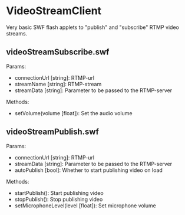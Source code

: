 VideoStreamClient
=================

Very basic SWF flash applets to "publish" and "subscribe" RTMP video streams.

videoStreamSubscribe.swf
------------------------
Params:
- connectionUrl [string]: RTMP-url
- streamName [string]: RTMP-stream
- streamData [string]: Parameter to be passed to the RTMP-server 

Methods:
- setVolume(volume [float]): Set the audio volume

videoStreamPublish.swf
----------------------
Params:
- connectionUrl [string]: RTMP-url
- streamData [string]: Parameter to be passed to the RTMP-server 
- autoPublish [bool]: Whether to start publishing video on load

Methods:
- startPublish(): Start publishing video
- stopPublish(): Stop publishing video
- setMicrophoneLevel(level [float]): Set microphone volume
